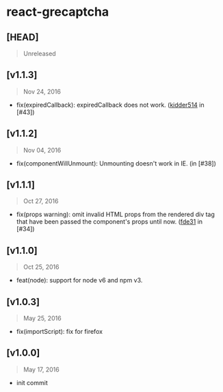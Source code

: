 # react-grecaptcha

## [HEAD]
> Unreleased

## [v1.1.3]
> Nov 24, 2016

* fix(expiredCallback): expiredCallback does not work. ([kidder514](https://github.com/kidder514) in [#43])

## [v1.1.2]
> Nov 04, 2016

* fix(componentWillUnmount): Unmounting doesn't work in IE. (in [#38])

## [v1.1.1]
> Oct 27, 2016

* fix(props warning): omit invalid HTML props from the rendered div tag that have been passed the component's props until now. ([fde31](https://github.com/fde31) in [#34])

## [v1.1.0]
> Oct 25, 2016

* feat(node): support for node v6 and npm v3.

## [v1.0.3]
> May 25, 2016

* fix(importScript): fix for firefox

## [v1.0.0]
> May 17, 2016

* init commit
